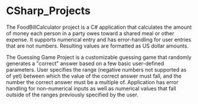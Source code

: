# CSharp_Projects

  The FoodBillCalculator project is a C# application that calculates the amount of money each person in a party owes toward a shared meal or other expense. It supports numerical entry and has error-handling for user entries that are not numbers. Resulting values are formatted as US dollar amounts.

  The Guessing Game Project is a customizable guessing game that randomly generates a "correct" answer based on a few basic user-defined parameters. User specifies the range (negative numbers not supported as of yet) between which the value of the correct answer must fall, and the number the correct answer must be a multiple of.
  Application has error handling for non-numerical inputs as well as numerical values that fall outside of the ranges previously specified by the user.
